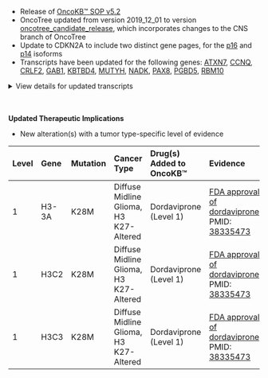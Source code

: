 - Release of [OncoKB™ SOP v5.2](https://www.oncokb.org/sop)
- OncoTree updated from version 2019_12_01 to version [oncotree_candidate_release](https://oncotree.mskcc.org/?version=oncotree_candidate_release&field=NAME), which incorporates changes to the CNS branch of OncoTree
- Update to CDKN2A to include two distinct gene pages, for the [p16](https://www.oncokb.org/gene/CDKN2A) and [p14](<https://oncokb.org/gene/CDKN2A%20(p14)>) isoforms
- Transcripts have been updated for the following genes: [ATXN7](https://www.oncokb.org/gene/ATXN7), [CCNQ](https://www.oncokb.org/gene/CCNQ), [CRLF2](https://www.oncokb.org/gene/CRLF2), [GAB1](https://www.oncokb.org/gene/GAB1), [KBTBD4](https://www.oncokb.org/gene/KBTBD4), [MUTYH](https://www.oncokb.org/gene/MUTYH), [NADK](https://www.oncokb.org/gene/NADK), [PAX8](https://www.oncokb.org/gene/PAX8), [PGBD5](https://www.oncokb.org/gene/PGBD5), [RBM10](https://www.oncokb.org/gene/RBM10)

<details>
<summary>View details for updated transcripts</summary>

| Gene                                         | Old Transcript(s)               | Updated Transcript(s)                                 |
| :------------------------------------------- | :------------------------------ | :---------------------------------------------------- |
| [ATXN7](https://www.oncokb.org/gene/ATXN7)   | ENST00000295900 (GRCh37/GRCh38) | ENST00000398590.3 (GRCh37) ENST00000522345.2 (GRCh38) |
| [CCNQ](https://www.oncokb.org/gene/CCNQ)     | ENST00000576892 (GRCh37/GRCh38) | ENST00000406277.2 (GRCh37) ENST00000576892.8 (GRCh38) |
| [CRLF2](https://www.oncokb.org/gene/CRLF2)   | ENST00000381566 (GRCh37/GRCh38) | ENST00000400841.2 (GRCh37) ENST00000400841.8 (GRCh38) |
| [GAB1](https://www.oncokb.org/gene/GAB1)     | ENST00000262994 (GRCh37/GRCh38) | ENST00000262995.4 (GRCh37) ENST00000262995.9 (GRCh38) |
| [KBTBD4](https://www.oncokb.org/gene/KBTBD4) | ENST00000395288 (GRCh37/GRCh38) | ENST00000430070.2 (GRCh37) ENST00000430070.7 (GRCh38) |
| [MUTYH](https://www.oncokb.org/gene/MUTYH)   | ENST00000372115 (GRCh37/GRCh38) | ENST00000450313.1 (GRCh37) ENST00000710952.2 (GRCh38) |
| [NADK](https://www.oncokb.org/gene/NADK)     | ENST00000341426 (GRCh37/GRCh38) | ENST00000378625.1 (GRCh37) ENST00000378625.5 (GRCh38) |
| [PAX8](https://www.oncokb.org/gene/PAX8)     | ENST00000263334 (GRCh37/GRCh38) | ENST00000429538.3 (GRCh37) ENST00000429538.8 (GRCh38) |
| [PGBD5](https://www.oncokb.org/gene/PGBD5)   | ENST00000525115 (GRCh37/GRCh38) | ENST00000391860.1 (GRCh37) ENST00000391860.7 (GRCh38) |
| [RBM10](https://www.oncokb.org/gene/RBM10)   | ENST00000329236 (GRCh37/GRCh38) | ENST00000377604.3 (GRCh37) ENST00000377604.8 (GRCh38) |

</details>
<br></br>

**Updated Therapeutic Implications**

- New alteration(s) with a tumor type-specific level of evidence

| Level | Gene  | Mutation | Cancer Type                            | Drug(s) Added to OncoKB™ | Evidence                                                                                                                                                                                                                        |
| :---- | :---- | :------- | :------------------------------------- | :----------------------- | :------------------------------------------------------------------------------------------------------------------------------------------------------------------------------------------------------------------------------ |
| 1     | H3-3A | K28M     | Diffuse Midline Glioma, H3 K27-Altered | Dordaviprone (Level 1\)  | [FDA approval of dordaviprone](https://www.fda.gov/drugs/resources-information-approved-drugs/fda-grants-accelerated-approval-dordaviprone-diffuse-midline-glioma); PMID: [38335473](https://pubmed.ncbi.nlm.nih.gov/38335473/) |
| 1     | H3C2  | K28M     | Diffuse Midline Glioma, H3 K27-Altered | Dordaviprone (Level 1\)  | [FDA approval of dordaviprone](https://www.fda.gov/drugs/resources-information-approved-drugs/fda-grants-accelerated-approval-dordaviprone-diffuse-midline-glioma); PMID: [38335473](https://pubmed.ncbi.nlm.nih.gov/38335473/) |
| 1     | H3C3  | K28M     | Diffuse Midline Glioma, H3 K27-Altered | Dordaviprone (Level 1\)  | [FDA approval of dordaviprone](https://www.fda.gov/drugs/resources-information-approved-drugs/fda-grants-accelerated-approval-dordaviprone-diffuse-midline-glioma); PMID: [38335473](https://pubmed.ncbi.nlm.nih.gov/38335473/) |
